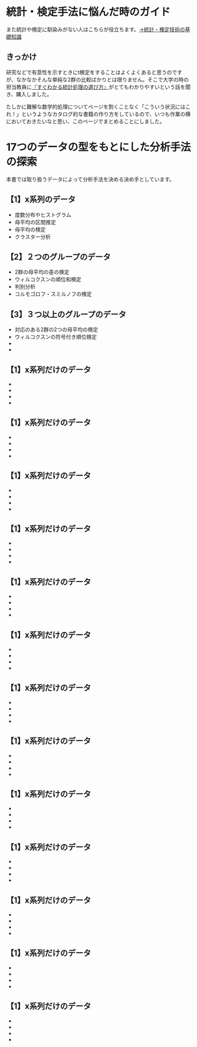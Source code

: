 # 統計・検定手法に悩んだ時のガイド
また統計や検定に馴染みがない人はこちらが役立ちます。[→統計・検定技術の基礎知識](https://ai-trend.jp/basic-study/#estimator)

## きっかけ
研究などで有意性を示すときにt検定をすることはよくよくあると思うのですが、なかなかそんな単純な2群の比較ばかりとは限りません。そこで大学の時の担当教員に[『すぐわかる統計処理の選び方』](https://ci.nii.ac.jp/ncid/BB03230711)がとてもわかりやすいという話を聞き、購入しました。

たしかに難解な数学的処理についてページを割くことなく「こういう状況にはこれ！」というようなカタログ的な書籍の作り方をしているので、いつも作業の横においておきたいなと思い、このページでまとめることにしました。

# 17つのデータの型をもとにした分析手法の探索
本書では取り扱うデータによって分析手法を決める決め手としています。

## 【1】x系列のデータ
* 度数分布やヒストグラム
* 母平均の区間推定
* 母平均の検定
* クラスター分析

## 【2】２つのグループのデータ
* 2群の母平均の差の検定
* ウィルコクスンの順位和検定
* 判別分析
* コルモゴロフ・スミルノフの検定

## 【3】３つ以上のグループのデータ
* 対応のある2群の2つの母平均の検定
* ウィルコクスンの符号付き順位検定
* 
* 

## 【1】x系列だけのデータ
*
*
*
*

## 【1】x系列だけのデータ
*
*
*
*
## 【1】x系列だけのデータ
*
*
*
*
## 【1】x系列だけのデータ
*
*
*
*

## 【1】x系列だけのデータ
*
*
*
*
## 【1】x系列だけのデータ
*
*
*
*

## 【1】x系列だけのデータ
*
*
*
*
## 【1】x系列だけのデータ
*
*
*
*
## 【1】x系列だけのデータ
*
*
*
*
## 【1】x系列だけのデータ
*
*
*
*
## 【1】x系列だけのデータ
*
*
*
*

## 【1】x系列だけのデータ
*
*
*
*

## 【1】x系列だけのデータ
*
*
*
*
